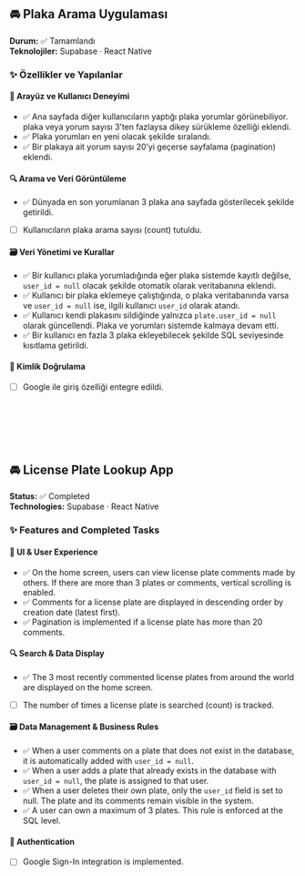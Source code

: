 ## 🚘 Plaka Arama Uygulaması  
**Durum:** ✅ Tamamlandı  
**Teknolojiler:** Supabase · React Native 

### ✨ Özellikler ve Yapılanlar

#### 🎨 Arayüz ve Kullanıcı Deneyimi
- ✅ Ana sayfada diğer kullanıcıların yaptığı plaka yorumlar görünebiliyor. plaka veya yorum sayısı 3’ten fazlaysa dikey sürükleme özelliği eklendi.
- ✅ Plaka yorumları en yeni olacak şekilde sıralandı.
- ✅ Bir plakaya ait yorum sayısı 20’yi geçerse sayfalama (pagination) eklendi.

#### 🔍 Arama ve Veri Görüntüleme
- ✅ Dünyada en son yorumlanan 3 plaka ana sayfada gösterilecek şekilde getirildi.
- [ ] Kullanıcıların plaka arama sayısı (count) tutuldu.

#### 🗃️ Veri Yönetimi ve Kurallar
- ✅ Bir kullanıcı plaka yorumladığında eğer plaka sistemde kayıtlı değilse, `user_id = null` olacak şekilde otomatik olarak veritabanına eklendi.
- ✅ Kullanıcı bir plaka eklemeye çalıştığında, o plaka veritabanında varsa ve `user_id = null` ise, ilgili kullanıcı `user_id` olarak atandı.
- ✅ Kullanıcı kendi plakasını sildiğinde yalnızca `plate.user_id = null` olarak güncellendi. Plaka ve yorumları sistemde kalmaya devam etti.
- ✅ Bir kullanıcı en fazla 3 plaka ekleyebilecek şekilde SQL seviyesinde kısıtlama getirildi.

#### 🔐 Kimlik Doğrulama
- [ ] Google ile giriş özelliği entegre edildi.



<p>&nbsp;</p>
<p>&nbsp;</p>
<p>&nbsp;</p>


## 🚘 License Plate Lookup App  
**Status:** ✅ Completed  
**Technologies:** Supabase · React Native  

### ✨ Features and Completed Tasks

#### 🎨 UI & User Experience
- ✅ On the home screen, users can view license plate comments made by others. If there are more than 3 plates or comments, vertical scrolling is enabled.
- ✅ Comments for a license plate are displayed in descending order by creation date (latest first).
- ✅ Pagination is implemented if a license plate has more than 20 comments.

#### 🔍 Search & Data Display
- ✅ The 3 most recently commented license plates from around the world are displayed on the home screen.
- [ ] The number of times a license plate is searched (count) is tracked.

#### 🗃️ Data Management & Business Rules
- ✅ When a user comments on a plate that does not exist in the database, it is automatically added with `user_id = null`.
- ✅ When a user adds a plate that already exists in the database with `user_id = null`, the plate is assigned to that user.
- ✅ When a user deletes their own plate, only the `user_id` field is set to null. The plate and its comments remain visible in the system.
- ✅ A user can own a maximum of 3 plates. This rule is enforced at the SQL level.

#### 🔐 Authentication
- [ ] Google Sign-In integration is implemented.
